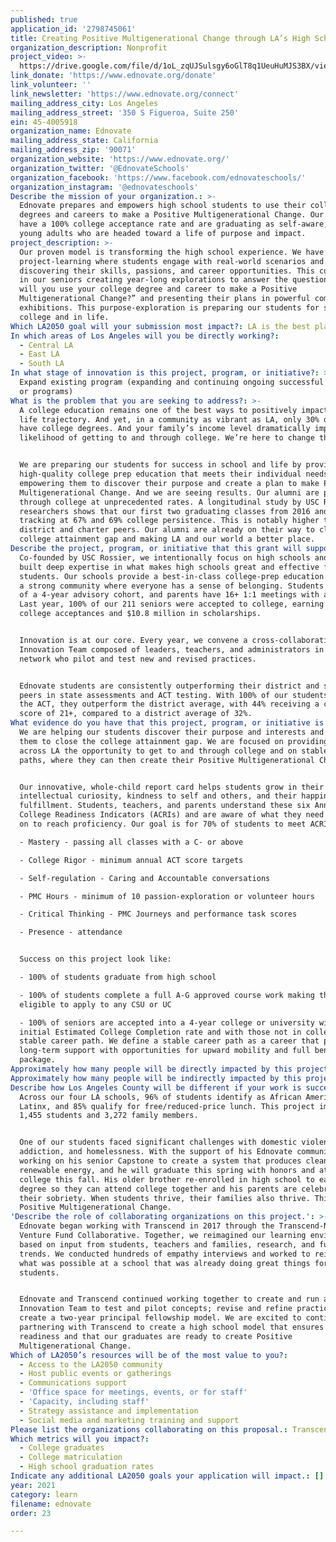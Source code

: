 ```yaml
---
published: true
application_id: '2798745061'
title: Creating Positive Multigenerational Change through LA’s High Schoolers
organization_description: Nonprofit
project_video: >-
  https://drive.google.com/file/d/1oL_zqUJSulsgy6oGlT8q1UeuHuMJS3BX/view?usp=sharing
link_donate: 'https://www.ednovate.org/donate'
link_volunteer: ''
link_newsletter: 'https://www.ednovate.org/connect'
mailing_address_city: Los Angeles
mailing_address_street: '350 S Figueroa, Suite 250'
ein: 45-4005918
organization_name: Ednovate
mailing_address_state: California
mailing_address_zip: '90071'
organization_website: 'https://www.ednovate.org/'
organization_twitter: '@EdnovateSchools'
organization_facebook: 'https://www.facebook.com/ednovateschools/'
organization_instagram: '@ednovateschools'
Describe the mission of your organization.: >-
  Ednovate prepares and empowers high school students to use their college
  degrees and careers to make a Positive Multigenerational Change. Our students
  have a 100% college acceptance rate and are graduating as self-aware, engaged
  young adults who are headed toward a life of purpose and impact.
project_description: >-
  Our proven model is transforming the high school experience. We have developed
  project-learning where students engage with real-world scenarios and roles,
  discovering their skills, passions, and career opportunities. This culminates
  in our seniors creating year-long explorations to answer the question, “how
  will you use your college degree and career to make a Positive
  Multigenerational Change?” and presenting their plans in powerful community
  exhibitions. This purpose-exploration is preparing our students for success in
  college and in life.
Which LA2050 goal will your submission most impact?: LA is the best place to LEARN
In which areas of Los Angeles will you be directly working?:
  - Central LA
  - East LA
  - South LA
In what stage of innovation is this project, program, or initiative?: >-
  Expand existing program (expanding and continuing ongoing successful projects
  or programs)
What is the problem that you are seeking to address?: >-
  A college education remains one of the best ways to positively impact your
  life trajectory. And yet, in a community as vibrant as LA, only 30% of people
  have college degrees. And your family’s income level dramatically impacts your
  likelihood of getting to and through college. We’re here to change that.


  We are preparing our students for success in school and life by providing a
  high-quality college prep education that meets their individual needs and
  empowering them to discover their purpose and create a plan to make Positive
  Multigenerational Change. And we are seeing results. Our alumni are persisting
  through college at unprecedented rates. A longitudinal study by USC Rossier
  researchers shows that our first two graduating classes from 2016 and 2017 are
  tracking at 67% and 69% college persistence. This is notably higher than
  district and charter peers. Our alumni are already on their way to closing the
  college attainment gap and making LA and our world a better place.
Describe the project, program, or initiative that this grant will support to address the problem identified.: >-
  Co-founded by USC Rossier, we intentionally focus on high schools and have
  built deep expertise in what makes high schools great and effective for
  students. Our schools provide a best-in-class college-prep education and build
  a strong community where everyone has a sense of belonging. Students are part
  of a 4-year advisory cohort, and parents have 16+ 1:1 meetings with advisors.
  Last year, 100% of our 211 seniors were accepted to college, earning 1,000+
  college acceptances and $10.8 million in scholarships.


  Innovation is at our core. Every year, we convene a cross-collaborative
  Innovation Team composed of leaders, teachers, and administrators in our
  network who pilot and test new and revised practices.


  Ednovate students are consistently outperforming their district and statewide
  peers in state assessments and ACT testing. With 100% of our students taking
  the ACT, they outperform the district average, with 44% receiving a composite
  score of 21+, compared to a district average of 32%.
What evidence do you have that this project, program, or initiative is or will be successful, and how will you define and measure success?: >-
  We are helping our students discover their purpose and interests and preparing
  them to close the college attainment gap. We are focused on providing students
  across LA the opportunity to get to and through college and on stable career
  paths, where they can then create their Positive Multigenerational Change. 


  Our innovative, whole-child report card helps students grow in their
  intellectual curiosity, kindness to self and others, and their happiness and
  fulfillment. Students, teachers, and parents understand these six Annual
  College Readiness Indicators (ACRIs) and are aware of what they need to work
  on to reach proficiency. Our goal is for 70% of students to meet ACRIs:

  - Mastery - passing all classes with a C- or above

  - College Rigor - minimum annual ACT score targets

  - Self-regulation - Caring and Accountable conversations

  - PMC Hours - minimum of 10 passion-exploration or volunteer hours

  - Critical Thinking - PMC Journeys and performance task scores

  - Presence - attendance 


  Success on this project look like:

  - 100% of students graduate from high school

  - 100% of students complete a full A-G approved course work making them
  eligible to apply to any CSU or UC

  - 100% of seniors are accepted into a 4-year college or university with a 73%
  initial Estimated College Completion rate and with those not in college on a
  stable career path. We define a stable career path as a career that provides
  long-term support with opportunities for upward mobility and full benefits
  package.
Approximately how many people will be directly impacted by this project, program, or initiative?: '1455'
Approximately how many people will be indirectly impacted by this project, program, or initiative?: '3272'
Describe how Los Angeles County will be different if your work is successful.: >-
  Across our four LA schools, 96% of students identify as African American or
  Latinx, and 85% qualify for free/reduced-price lunch. This project impacts
  1,455 students and 3,272 family members.


  One of our students faced significant challenges with domestic violence,
  addiction, and homelessness. With the support of his Ednovate community, he is
  working on his senior Capstone to create a system that produces clean,
  renewable energy, and he will graduate this spring with honors and attend
  college this fall. His older brother re-enrolled in high school to earn his
  degree so they can attend college together and his parents are celebrating
  their sobriety. When students thrive, their families also thrive. This is
  Positive Multigenerational Change.
'Describe the role of collaborating organizations on this project.': >-
  Ednovate began working with Transcend in 2017 through the Transcend-NewSchools
  Venture Fund Collaborative. Together, we reimagined our learning environments
  based on input from students, teachers and families, research, and future
  trends. We conducted hundreds of empathy interviews and worked to reimagine
  what was possible at a school that was already doing great things for
  students.


  Ednovate and Transcend continued working together to create and run an
  Innovation Team to test and pilot concepts; revise and refine practices; and
  create a two-year principal fellowship model. We are excited to continue
  partnering with Transcend to create a high school model that ensures academic
  readiness and that our graduates are ready to create Positive
  Multigenerational Change.
Which of LA2050’s resources will be of the most value to you?:
  - Access to the LA2050 community
  - Host public events or gatherings
  - Communications support
  - 'Office space for meetings, events, or for staff'
  - 'Capacity, including staff'
  - Strategy assistance and implementation
  - Social media and marketing training and support
Please list the organizations collaborating on this proposal.: Transcend Education
Which metrics will you impact?:
  - College graduates
  - College matriculation
  - High school graduation rates
Indicate any additional LA2050 goals your application will impact.: []
year: 2021
category: learn
filename: ednovate
order: 23

---
```

